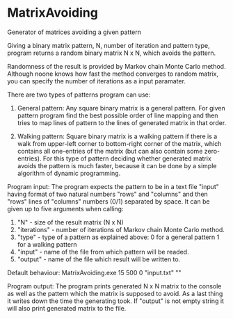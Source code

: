 # MatrixAvoiding
Generator of matrices avoiding a given pattern

Giving a binary matrix pattern, N, number of iteration and pattern type,
program returns a random binary matrix N x N, which avoids the pattern.

Randomness of the result is provided by Markov chain Monte Carlo method.
Although noone knows how fast the method converges to random matrix,
you can specify the number of iterations as a input paramater.

There are two types of patterns program can use:
 1) General pattern: Any square binary matrix is a general pattern. For given pattern program find the best possible order of line mapping and then tries to map lines of pattern to the lines of generated matrix in that order.
 
 2) Walking pattern: Square binary matrix is a walking pattern if there is a walk from upper-left corner to bottom-right corner of the matrix, which contains all one-entries of the matrix (but can also contain some zero-entries). For this type of pattern deciding whether generated matrix avoids the pattern is much faster, because it can be done by a simple algorithm of dynamic programming.
 
Program input:
 The program expects the pattern to be in a text file "input" having format of two natural numbers "rows" and "columns" and then "rows" lines of "columns" numbers (0/1) separated by space.
 It can be given up to five arguments when calling:
  1) "N" - size of the result matrix (N x N)
  2) "iterations" - number of iterations of Markov chain Monte Carlo method.
  3) "type" - type of a pattern as explained above: 
   0 for a general pattern
   1 for a walking pattern
  4) "input" - name of the file from which pattern will be readed.
  5) "output" - name of the file which result will be written to.
  
Default behaviour:
 MatrixAvoiding.exe 15 500 0 "input.txt" ""
   
Program output:
 The program prints generated N x N matrix to the console as well as the pattern which the matrix is supposed to avoid. As a last thing it writes down the time the generating took. If "output" is not empty string it will also print generated matrix to the file.